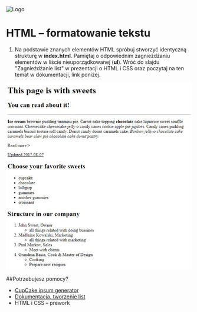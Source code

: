 <img alt="Logo" src="http://coderslab.pl/svg/logo-coderslaZwróć uwagę b.svg" width="400">

# HTML &ndash; formatowanie tekstu

1. Na podstawie znanych elementów HTML spróbuj stworzyć identyczną strukturę w **index.html**. Pamiętaj o odpowiednim zagnieżdżaniu elementów w liście nieuporządkowanej (**ul**). Wróć do slajdu "Zagnieżdżanie list" w prezentacji o HTML i CSS oraz poczytaj na ten temat w dokumentacji, link poniżej.


 ![Sample project](images/sample.jpg)

##Potrzebujesz pomocy?
* [CupCake ipsum generator](http://www.cupcakeipsum.com)
* [Dokumentacja, tworzenie list](https://developer.mozilla.org/pl/docs/Web/HTML/Element/ul)
* HTML i CSS &ndash; prework
